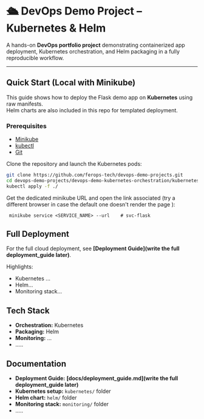 # 🛳️️ DevOps Demo Project – Kubernetes & Helm

A hands-on **DevOps portfolio project** demonstrating containerized app deployment, Kubernetes orchestration, and Helm packaging in a fully reproducible workflow.

---

## Quick Start (Local with Minikube)

This guide shows how to deploy the Flask demo app on **Kubernetes** using raw manifests.  
Helm charts are also included in this repo for templated deployment.

### Prerequisites
- [Minikube](https://minikube.sigs.k8s.io/docs/start/)
- [kubectl](https://kubernetes.io/docs/tasks/tools/)
- [Git](https://git-scm.com/downloads)

Clone the repository and launch the Kubernetes pods:

```bash
git clone https://github.com/ferops-tech/devops-demo-projects.git
cd devops-demo-projects/devops-demo-kubernetes-orchestration/kubernetes/
kubectl apply -f ./
```
Get the dedicated minikube URL and open the link associated (try a different browser in case the default one doesn't render the page ):
```shell
 minikube service <SERVICE_NAME> --url    # svc-flask
```

## Full Deployment

For the full cloud deployment, see **[Deployment Guide](write the full deployment_guide later)**.

Highlights:

- Kubernetes ...
- Helm...
- Monitoring stack...

## Tech Stack


- **Orchestration:** Kubernetes
- **Packaging:** Helm
- **Monitoring:** ...
- .....

## Documentation

- **Deployment Guide:** **[docs/deployment_guide.md](write the full deployment_guide later)**
- **Kubernetes setup:** `kubernetes/` folder
- **Helm chart:** `helm/` folder
- **Monitoring stack:** `monitoring/` folder
- .....
